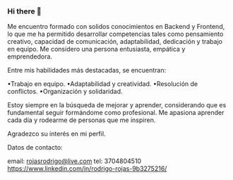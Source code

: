 ### Hi there 👋

Me encuentro formado con solidos conocimientos en Backend y Frontend, lo que me ha permitido desarrollar competencias tales como pensamiento creativo, capacidad de comunicación, adaptabilidad, dedicación y trabajo en equipo. Me considero una persona entusiasta, empática y emprendedora.

Entre mis habilidades más destacadas, se encuentran:

•Trabajo en equipo.
•Adaptabilidad y creatividad.
•Resolución de conflictos.
•Organización y solidaridad.

Estoy siempre en la búsqueda de mejorar y aprender, considerando que es fundamental seguir formándome como profesional. Me apasiona aprender cada día y rodearme de personas que me inspiren.

Agradezco su interés en mi perfil.


Datos de contacto:

email: rojasrodrigo@live.com
tel: 3704804510
https://www.linkedin.com/in/rodrigo-rojas-9b3275216/

<!--
**rojassrodrigo/rojassrodrigo** is a ✨ _special_ ✨ repository because its `README.md` (this file) appears on your GitHub profile.

Here are some ideas to get you started:

- 🔭 I’m currently working on ...
- 🌱 I’m currently learning ...
- 👯 I’m looking to collaborate on ...
- 🤔 I’m looking for help with ...
- 💬 Ask me about ...
- 📫 How to reach me: ...
- 😄 Pronouns: ...
- ⚡ Fun fact: ...
-->
